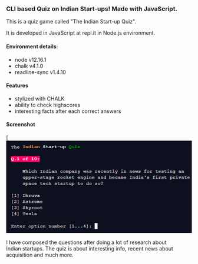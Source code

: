 ### CLI based Quiz on Indian Start-ups! Made with JavaScript.

This is a quiz game called "The Indian Start-up Quiz".   
   
It is developed in JavaScript at repl.it in Node.js environment.

#### Environment details:
- node v12.16.1
- chalk v4.1.0
- readline-sync v1.4.10


#### Features 
- stylized with CHALK
- ability to check highscores
- interesting facts after each correct answers

#### Screenshot
[![screenshot](screenshot.png)

I have composed the questions after doing a lot of research about    
Indian startups. The quiz is about interesting info, recent news about acquisition and much more.




